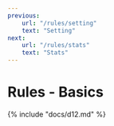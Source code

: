 ```yaml
---
previous:
    url: "/rules/setting"
    text: "Setting"
next:
    url: "/rules/stats"
    text: "Stats"
---
```


# Rules - Basics

{% include "docs/d12.md" %}
